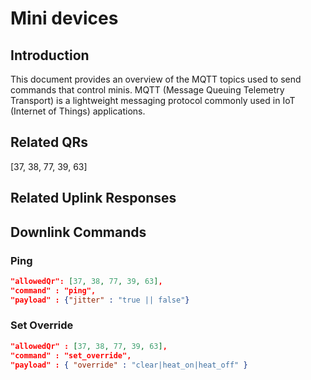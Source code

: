 # Mini devices

## Introduction

This document provides an overview of the MQTT topics used to send commands that control minis. MQTT (Message Queuing Telemetry Transport) is a lightweight messaging protocol commonly used in IoT (Internet of Things) applications.


## Related QRs
[37, 38, 77, 39, 63]

## Related Uplink Responses


## Downlink Commands

### Ping
```json
"allowedQr": [37, 38, 77, 39, 63],
"command" : "ping",
"payload" : {"jitter" : "true || false"}
```

### Set Override 
```json
"allowedQr" : [37, 38, 77, 39, 63],
"command" : "set_override",
"payload" : { "override" : "clear|heat_on|heat_off" }
```